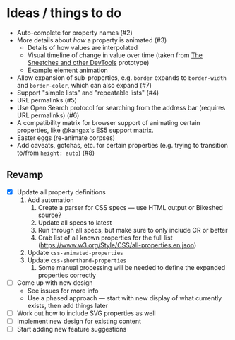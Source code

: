Ideas / things to do
====================

* Auto-complete for property names (#2)
* More details about _how_ a property is animated (#3)
    * Details of how values are interpolated
    * Visual timeline of change in value over time (taken from [The Sneetches and other DevTools](https://shoehornwithteeth.com/ramblings/2014/08/the-sneetches-and-other-devtools/) prototype)
    * Example element animation
* Allow expansion of sub-properties, e.g. `border` expands to `border-width` and `border-color`, which can also expand (#7)
* Support "simple lists" and "repeatable lists" (#4)
* URL permalinks (#5)
* Use Open Search protocol for searching from the address bar (requires URL permalinks) (#6)
* A compatibility matrix for browser support of animating certain properties, like @kangax's ES5 support matrix.
* Easter eggs (re-animate corpses)
* Add caveats, gotchas, etc. for certain properties (e.g. trying to transition to/from `height: auto`) (#8)



Revamp
------

- [x] Update all property definitions
    1. Add automation
        1. Create a parser for CSS specs — use HTML output or Bikeshed source?
        2. Update all specs to latest
        3. Run through all specs, but make sure to only include CR or better
        4. Grab list of all known properties for the full list
            (<https://www.w3.org/Style/CSS/all-properties.en.json>)
    2. Update `css-animated-properties`
    3. Update `css-shorthand-properties`
        1. Some manual processing will be needed to define the expanded properties correctly
- [ ] Come up with new design
    * See issues for more info
    * Use a phased approach — start with new display of what currently exists, then add things later
- [ ] Work out how to include SVG properties as well
- [ ] Implement new design for existing content
- [ ] Start adding new feature suggestions
